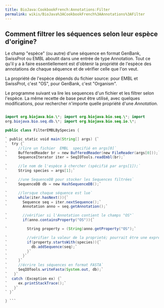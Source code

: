 ```yaml
---
title: BioJava:CookbookFrench:Annotations:Filter
permalink: wikis/BioJava%3ACookbookFrench%3AAnnotations%3AFilter
---
```


Comment filtrer les séquences selon leur espèce d'origine?
----------------------------------------------------------

Le champ "espèce" (ou autre) d'une séquence en format GenBank, SwissProt
ou EMBL aboutit dans une entrée de type Annotation. Tout ce qu'il y a à
faire essentiellement est d'obtenir la propriété de l'espèce des
annotations de chaque séquence et de vérifier celle que l'on veut.

La propriété de l'espèce dépends du fichier source: pour EMBL et
SwissProt, c'est "OS", pour GenBank, c'est "Organism".

Le programme suivant va lire les sequences d'un fichier et les filtrer
selon l'espèce. La même recette de base peut être utilisé, avec quelques
modifications, pour rechercher n'importe quelle propriété d'une
*Annotation*.

```java import java.io.\*;

import org.biojava.bio.\*; import org.biojava.bio.seq.\*; import
org.biojava.bio.seq.db.\*; import org.biojava.bio.seq.io.\*;

public class FilterEMBLBySpecies {

` public static void main(String[] args) {`  
`  try {`  
`     //lire un fichier  EMBL  specifié en args[0]`  
`     BufferedReader br = new BufferedReader(new FileReader(args[0]));`  
`     SequenceIterator iter = SeqIOTools.readEmbl(br);`

`     //le nom de l'espèce à chercher (spécifié par args[1]);`  
`     String species = args[1];`

`     //une SequenceDB pour stocker les Sequences filtrées`  
`     SequenceDB db = new HashSequenceDB();`

`     //lorsque chaque séquence est lue`  
`     while(iter.hasNext()){`  
`       Sequence seq = iter.nextSequence();`  
`       Annotation anno = seq.getAnnotation();`

`       //vérifier si l'Annotation contient le champs "OS"`  
`       if(anno.containsProperty("OS")){`

`         String property = (String)anno.getProperty("OS");`

`         //vérifier la valeur de la proprieté; pourrait être une expression régulière`  
`         if(property.startsWith(species)){`  
`           db.addSequence(seq);`  
`         }`  
`       }`  
`     }`  
`     //écrire les séquences en format FASTA`  
`     SeqIOTools.writeFasta(System.out, db);`  
`   }`  
`  catch (Exception ex) {`  
`     ex.printStackTrace();`  
`   }`  
` }`

} ```
